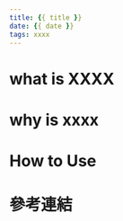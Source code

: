 ```yaml
---
title: {{ title }}
date: {{ date }}
tags: xxxx
---
```

# what is XXXX
# why is xxxx
# How to Use
# 參考連結
